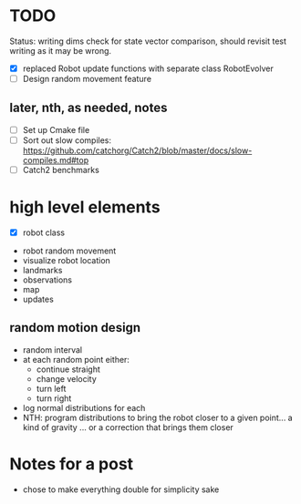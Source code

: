 
# TODO

Status: writing dims check for state vector comparison, should revisit test writing as it may be wrong.

- [x] replaced Robot update functions with separate class RobotEvolver
- [ ] Design random movement feature

## later, nth, as needed, notes

- [ ] Set up Cmake file
- [ ] Sort out slow compiles: https://github.com/catchorg/Catch2/blob/master/docs/slow-compiles.md#top
- [ ] Catch2 benchmarks

# high level elements

- [x] robot class
- robot random movement
- visualize robot location
- landmarks
- observations
- map
- updates

## random motion design

- random interval
- at each random point either:
    - continue straight
    - change velocity
    - turn left
    - turn right
- log normal distributions for each
- NTH: program distributions to bring the robot closer to a given point... a kind of gravity ... or a correction that brings them closer

# Notes for a post

- chose to make everything double for simplicity sake
